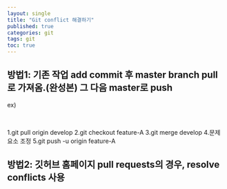 ```yaml
---
layout: single
title: "Git conflict 해결하기"
published: true
categories: git
tags: git
toc: true
---
```



      

## 방법1: 기존 작업 add commit 후 master branch pull로 가져옴.(완성본) 그 다음 master로 push 

ex)

<br/>

1.git pull origin develop
2.git checkout feature-A
3.git merge develop
4.문제요소 조정
5.git push -u origin feature-A
  
## 방법2: 깃허브 홈페이지 pull requests의 경우, resolve conflicts 사용
